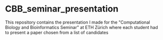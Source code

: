 # CBB_seminar_presentation
This repository contains the presentation I made for the "Computational Biology and Bioinformatics Seminar" at ETH Zürich where each student had to present a paper chosen from a list of candidates
